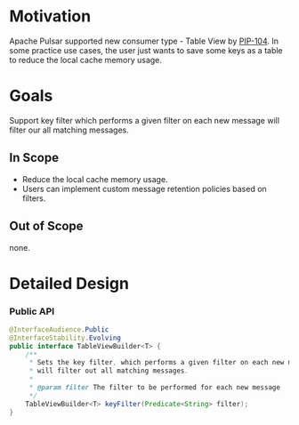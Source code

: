 # Motivation

Apache Pulsar supported new consumer type - Table View by [PIP-104](https://github.com/apache/pulsar/issues/12356).
In some practice use cases, the user just wants to save some keys as a table to reduce the local cache memory usage.

# Goals

Support key filter which performs a given filter on each new message will filter our all matching messages.

## In Scope

- Reduce the local cache memory usage.
- Users can implement custom message retention policies based on filters.

## Out of Scope

none.


# Detailed Design

### Public API

```java
@InterfaceAudience.Public
@InterfaceStability.Evolving
public interface TableViewBuilder<T> {
    /**
     * Sets the key filter, which performs a given filter on each new message
     * will filter out all matching messages.
     *
     * @param filter The filter to be performed for each new message
     */
    TableViewBuilder<T> keyFilter(Predicate<String> filter);
}
```
